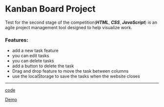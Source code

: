 # Kanban Board Project

Test for the second stage of the competition(***HTML***, ***CSS***, ***JavaScript***)
is an agile project management tool designed to help visualize work.

### Features:

- add a new task feature
- you can edit tasks
- you can delete tasks
- add a button to delete the task
- Drag and drop feature to move the task between columns
- use the localStorage to save the tasks when the website closes

------

[code](#) 

[Demo](#)

